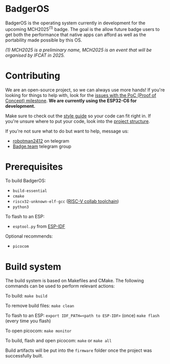 # BadgerOS

BadgerOS is the operating system currently in development for the upcoming MCH2025<sup>(1)</sup> badge.
The goal is the allow future badge users to get both the performance that native apps can afford as well as the portability made possible by this OS.

_(1) MCH2025 is a preliminary name, MCH2025 is an event that will be organised by IFCAT in 2025._



# Contributing

We are an open-source project, so we can always use more hands!
If you're looking for things to help with, look for the [issues with the PoC (Proof of Concept) milestone](https://github.com/badgeteam/BadgerOS/issues/33).
**We are currently using the ESP32-C6 for development.**

Make sure to check out the [style guide](docs/styleguide.md) so your code can fit right in.
If you're unsure where to put your code, look into the [project structure](docs/project-structure.md).

If you're not sure what to do but want to help, message us:
- [robotman2412](https://t.me/robotman2412) on telegram
- [Badge.team](https://t.me/+StQpEWyhnb96Y88p) telegram group



# Prerequisites

To build BadgerOS:

- `build-essential`
- `cmake`
- `riscv32-unknown-elf-gcc` ([RISC-V collab toolchain](https://github.com/riscv-collab/riscv-gnu-toolchain))
- `python3`

To flash to an ESP:

- `esptool.py` from [ESP-IDF](https://docs.espressif.com/projects/esp-idf/en/latest/esp32/get-started/#installation)

Optional recommends:

- `picocom`



# Build system

The build system is based on Makefiles and CMake.
The following commands can be used to perform relevant actions:

To build: `make build`

To remove build files: `make clean`

To flash to an ESP: `export IDF_PATH=<path to ESP-IDF>` (once) `make flash` (every time you flash)

To open picocom: `make monitor`

To build, flash and open picocom: `make` or `make all`

Build artifacts will be put into the `firmware` folder once the project was successfully built.
